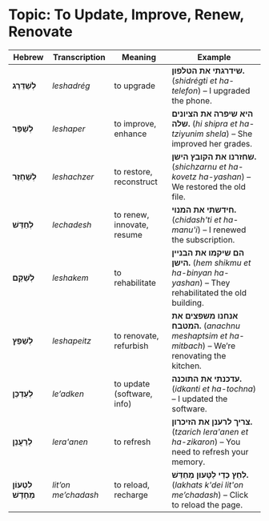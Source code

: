 # Topic: To Update, Improve, Renew, Renovate

| **Hebrew**     | **Transcription**   | **Meaning**                            | **Example** |  
|------------------------|---------------------|----------------------------------------|-------------|  
| **לְשַׁדֵּרֵג**         | *leshadrég*          | to upgrade                             | **שידרגתי את הטלפון.** (*shidrégti et ha-telefon*) – I upgraded the phone. |  
| **לְשַׁפֵּר**           | *leshaper*           | to improve, enhance                              | **היא שיפרה את הציונים שלה.** (*hi shipra et ha-tziyunim shela*) – She improved her grades. |  
| **לְשַׁחְזֵר**         | *leshachzer*         | to restore, reconstruct              | **שחזרנו את הקובץ הישן.** (*shichzarnu et ha-kovetz ha-yashan*) – We restored the old file. |  
| **לְחַדֵּשׁ**           | *lechadesh*          | to renew, innovate, resume       | **חידשתי את המנוי.** (*chidash'ti et ha-manu'i*) – I renewed the subscription. |  
| **לְשַׁקֵּם**           | *leshakem*          | to rehabilitate     | **הם שיקמו את הבניין הישן.** (*hem shikmu et ha-binyan ha-yashan*) – They rehabilitated the old building. |  
| **לְשַׁפֵּץ**           | *leshapeitz*         | to renovate, refurbish                 | **אנחנו משפצים את המטבח.** (*anachnu meshaptsim et ha-mitbach*) – We’re renovating the kitchen. |  
| **לְעַדְכֵּן**          | *le’adken*           | to update (software, info)             | **עדכנתי את התוכנה.** (*idkanti et ha-tochna*) – I updated the software. |  
| **לְרַעֲנֵן**           | *lera'anen*          | to refresh                      | **צריך לרענן את הזיכרון.** (*tzarich lera'anen et ha-zikaron*) – You need to refresh your memory. |  
| **לִטְעוֹן מֵחָדָשׁ**   | *lit’on me’chadash*     | to reload, recharge     | **לְחֵץ כְּדֵי לַטָּעוּן מְחַדֵּשׁ.** (*lakhats k'dei lit'on me’chadash*) – Click to reload the page. |  
